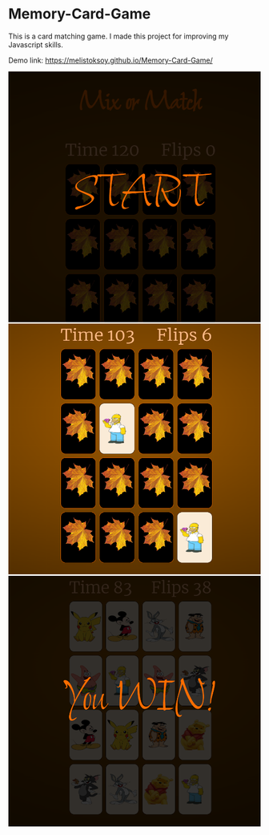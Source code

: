 
# Memory-Card-Game
This is a card matching game. I made this project for improving my Javascript skills.

Demo link: https://melistoksoy.github.io/Memory-Card-Game/

<img src="assets/start.PNG" width=750 height=500>
<img src="assets/game.PNG" width=750 height=500>
<img src="assets/finish.PNG" width=750 height=500>
